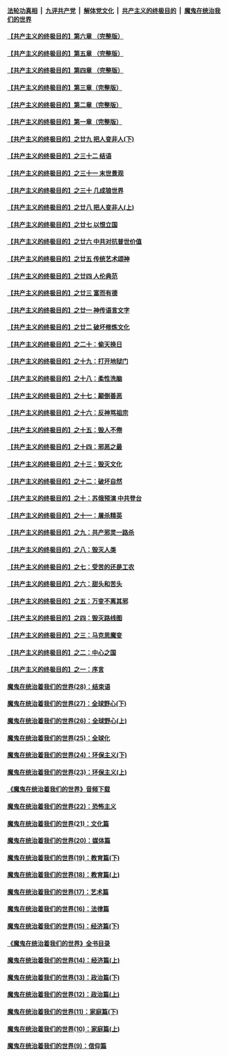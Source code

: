 ####  [法轮功真相](../../../../basic/blob/master/README.md?t=07051102) &nbsp;|&nbsp; [九评共产党](../../../../9ping.md/blob/master/README.md?t=07051102) &nbsp;|&nbsp; [解体党文化](../../../../jtdwh.md/blob/master/README.md?t=07051102)  &nbsp;|&nbsp; [共产主义的终极目的](../../../../gczydzjmd.md/blob/master/README.md?t=07051102) &nbsp;|&nbsp; [魔鬼在统治我们的世界](../../../../mgztzwmdsj.md/blob/master/README.md?t=07051102) 

#### [【共产主义的终极目的】第六章 （完整版）](../pages/nsc422/n11428913.md?t=07051102) 

#### [【共产主义的终极目的】第五章 （完整版）](../pages/nsc422/n11428912.md?t=07051102) 

#### [【共产主义的终极目的】第四章 （完整版）](../pages/nsc422/n11428907.md?t=07051102) 

#### [【共产主义的终极目的】第三章（完整版）](../pages/nsc422/n11428848.md?t=07051102) 

#### [【共产主义的终极目的】第二章（完整版）](../pages/nsc422/n11428831.md?t=07051102) 

#### [【共产主义的终极目的】第一章（完整版）](../pages/nsc422/n11417651.md?t=07051102) 

#### [【共产主义的终极目的】之廿九 把人变非人(下)](../pages/nsc422/n11344140.md?t=07051102) 

#### [【共产主义的终极目的】之三十二 结语](../pages/nsc422/n11360535.md?t=07051102) 

#### [【共产主义的终极目的】之三十一 末世景观](../pages/nsc422/n11351129.md?t=07051102) 

#### [【共产主义的终极目的】之三十 几成狼世界](../pages/nsc422/n11348280.md?t=07051102) 

#### [【共产主义的终极目的】之廿八 把人变非人(上)](../pages/nsc422/n11340492.md?t=07051102) 

#### [【共产主义的终极目的】之廿七 以恨立国](../pages/nsc422/n11336944.md?t=07051102) 

#### [【共产主义的终极目的】之廿六 中共对抗普世价值](../pages/nsc422/n11324785.md?t=07051102) 

#### [【共产主义的终极目的】之廿五 传统艺术颂神](../pages/nsc422/n11296396.md?t=07051102) 

#### [【共产主义的终极目的】之廿四 人伦典范](../pages/nsc422/n11296397.md?t=07051102) 

#### [【共产主义的终极目的】之廿三 富而有德](../pages/nsc422/n11283598.md?t=07051102) 

#### [【共产主义的终极目的】之廿一 神传语言文字](../pages/nsc422/n11263265.md?t=07051102) 

#### [【共产主义的终极目的】之廿二 破坏修炼文化](../pages/nsc422/n11245728.md?t=07051102) 

#### [【共产主义的终极目的】之二十：偷天换日](../pages/nsc422/n11238846.md?t=07051102) 

#### [【共产主义的终极目的】之十九：打开地狱门](../pages/nsc422/n11206376.md?t=07051102) 

#### [【共产主义的终极目的】之十八：柔性洗脑](../pages/nsc422/n11199994.md?t=07051102) 

#### [【共产主义的终极目的】之十七：颠倒善恶](../pages/nsc422/n11179782.md?t=07051102) 

#### [【共产主义的终极目的】之十六：反神骂祖宗](../pages/nsc422/n11166798.md?t=07051102) 

#### [【共产主义的终极目的】之十五：毁人不倦](../pages/nsc422/n11166792.md?t=07051102) 

#### [【共产主义的终极目的】之十四：邪恶之最](../pages/nsc422/n11150249.md?t=07051102) 

#### [【共产主义的终极目的】之十三：毁灭文化](../pages/nsc422/n11135227.md?t=07051102) 

#### [【共产主义的终极目的】之十二：破坏自然](../pages/nsc422/n11135214.md?t=07051102) 

#### [【共产主义的终极目的】之十：苏俄预演 中共登台](../pages/nsc422/n11118424.md?t=07051102) 

#### [【共产主义的终极目的】之十一：屠杀精英](../pages/nsc422/n11118442.md?t=07051102) 

#### [【共产主义的终极目的】之九：共产邪灵一路杀](../pages/nsc422/n11114139.md?t=07051102) 

#### [【共产主义的终极目的】之八：毁灭人类](../pages/nsc422/n11108503.md?t=07051102) 

#### [【共产主义的终极目的】之七：受苦的还是工农](../pages/nsc422/n11101809.md?t=07051102) 

#### [【共产主义的终极目的】之六：甜头和苦头](../pages/nsc422/n11096971.md?t=07051102) 

#### [【共产主义的终极目的】之五：万变不离其邪](../pages/nsc422/n11091285.md?t=07051102) 

#### [【共产主义的终极目的】之四：毁灭路线图](../pages/nsc422/n11086284.md?t=07051102) 

#### [【共产主义的终极目的】之三：马克思魔变](../pages/nsc422/n11061941.md?t=07051102) 

#### [【共产主义的终极目的】之二：中心之国](../pages/nsc422/n11047728.md?t=07051102) 

#### [【共产主义的终极目的】之一：序言](../pages/nsc422/n11086077.md?t=07051102) 

#### [魔鬼在统治着我们的世界(28)：结束语](../pages/nsc422/n10936246.md?t=07051102) 

#### [魔鬼在统治着我们的世界(27)：全球野心(下)](../pages/nsc422/n10928319.md?t=07051102) 

#### [魔鬼在统治着我们的世界(26)：全球野心(上)](../pages/nsc422/n10900318.md?t=07051102) 

#### [魔鬼在统治着我们的世界(25)：全球化](../pages/nsc422/n10788205.md?t=07051102) 

#### [魔鬼在统治着我们的世界(24)：环保主义(下)](../pages/nsc422/n10695307.md?t=07051102) 

#### [魔鬼在统治着我们的世界(23)：环保主义(上)](../pages/nsc422/n10688613.md?t=07051102) 

#### [《魔鬼在统治着我们的世界》音频下载](../pages/nsc422/n10635553.md?t=07051102) 

#### [魔鬼在统治着我们的世界(22)：恐怖主义](../pages/nsc422/n10614727.md?t=07051102) 

#### [魔鬼在统治着我们的世界(21)：文化篇](../pages/nsc422/n10597706.md?t=07051102) 

#### [魔鬼在统治着我们的世界(20)：媒体篇](../pages/nsc422/n10586579.md?t=07051102) 

#### [魔鬼在统治着我们的世界(19)：教育篇(下)](../pages/nsc422/n10564808.md?t=07051102) 

#### [魔鬼在统治着我们的世界(18)：教育篇(上)](../pages/nsc422/n10526970.md?t=07051102) 

#### [魔鬼在统治着我们的世界(17)：艺术篇](../pages/nsc422/n10499093.md?t=07051102) 

#### [魔鬼在统治着我们的世界(16)：法律篇](../pages/nsc422/n10485969.md?t=07051102) 

#### [魔鬼在统治着我们的世界(15)：经济篇(下)](../pages/nsc422/n10469975.md?t=07051102) 

#### [《魔鬼在统治着我们的世界》全书目录](../pages/nsc422/n10464261.md?t=07051102) 

#### [魔鬼在统治着我们的世界(14)：经济篇(上)](../pages/nsc422/n10457370.md?t=07051102) 

#### [魔鬼在统治着我们的世界(13)：政治篇(下)](../pages/nsc422/n10448270.md?t=07051102) 

#### [魔鬼在统治着我们的世界(12)：政治篇(上)](../pages/nsc422/n10444576.md?t=07051102) 

#### [魔鬼在统治着我们的世界(11)：家庭篇(下)](../pages/nsc422/n10440961.md?t=07051102) 

#### [魔鬼在统治着我们的世界(10)：家庭篇(上)](../pages/nsc422/n10435448.md?t=07051102) 

#### [魔鬼在统治着我们的世界(9)：信仰篇](../pages/nsc422/n10432159.md?t=07051102) 

